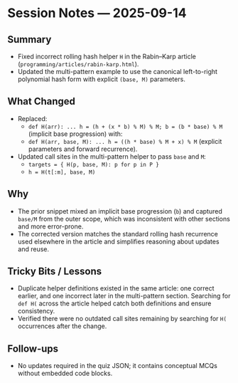# Session Notes — 2025-09-14

## Summary
- Fixed incorrect rolling hash helper `H` in the Rabin–Karp article (`programming/articles/rabin-karp.html`).
- Updated the multi-pattern example to use the canonical left-to-right polynomial hash form with explicit `(base, M)` parameters.

## What Changed
- Replaced:
  - `def H(arr): ... h = (h + (x * b) % M) % M; b = (b * base) % M` (implicit base progression)
  with:
  - `def H(arr, base, M): ... h = ((h * base) % M + x) % M` (explicit parameters and forward recurrence).
- Updated call sites in the multi-pattern helper to pass `base` and `M`:
  - `targets = { H(p, base, M): p for p in P }`
  - `h = H(t[:m], base, M)`

## Why
- The prior snippet mixed an implicit base progression (`b`) and captured `base/M` from the outer scope, which was inconsistent with other sections and more error-prone.
- The corrected version matches the standard rolling hash recurrence used elsewhere in the article and simplifies reasoning about updates and reuse.

## Tricky Bits / Lessons
- Duplicate helper definitions existed in the same article: one correct earlier, and one incorrect later in the multi-pattern section. Searching for `def H(` across the article helped catch both definitions and ensure consistency.
- Verified there were no outdated call sites remaining by searching for `H(` occurrences after the change.

## Follow-ups
- No updates required in the quiz JSON; it contains conceptual MCQs without embedded code blocks.
